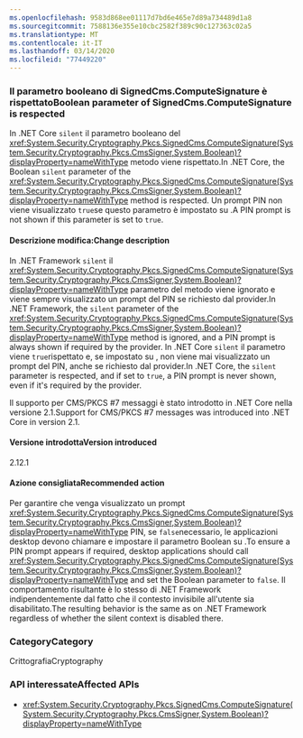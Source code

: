 ```yaml
---
ms.openlocfilehash: 9583d868ee01117d7bd6e465e7d89a734489d1a8
ms.sourcegitcommit: 7588136e355e10cbc2582f389c90c127363c02a5
ms.translationtype: MT
ms.contentlocale: it-IT
ms.lasthandoff: 03/14/2020
ms.locfileid: "77449220"
---
```

### <a name="boolean-parameter-of-signedcmscomputesignature-is-respected"></a><span data-ttu-id="2f4ee-101">Il parametro booleano di SignedCms.ComputeSignature è rispettato</span><span class="sxs-lookup"><span data-stu-id="2f4ee-101">Boolean parameter of SignedCms.ComputeSignature is respected</span></span>

<span data-ttu-id="2f4ee-102">In .NET Core `silent` il parametro booleano del <xref:System.Security.Cryptography.Pkcs.SignedCms.ComputeSignature(System.Security.Cryptography.Pkcs.CmsSigner,System.Boolean)?displayProperty=nameWithType> metodo viene rispettato.</span><span class="sxs-lookup"><span data-stu-id="2f4ee-102">In .NET Core, the Boolean `silent` parameter of the <xref:System.Security.Cryptography.Pkcs.SignedCms.ComputeSignature(System.Security.Cryptography.Pkcs.CmsSigner,System.Boolean)?displayProperty=nameWithType> method is respected.</span></span> <span data-ttu-id="2f4ee-103">Un prompt PIN non viene visualizzato `true`se questo parametro è impostato su .</span><span class="sxs-lookup"><span data-stu-id="2f4ee-103">A PIN prompt is not shown if this parameter is set to `true`.</span></span>

#### <a name="change-description"></a><span data-ttu-id="2f4ee-104">Descrizione modifica:</span><span class="sxs-lookup"><span data-stu-id="2f4ee-104">Change description</span></span>

<span data-ttu-id="2f4ee-105">In .NET Framework `silent` il <xref:System.Security.Cryptography.Pkcs.SignedCms.ComputeSignature(System.Security.Cryptography.Pkcs.CmsSigner,System.Boolean)?displayProperty=nameWithType> parametro del metodo viene ignorato e viene sempre visualizzato un prompt del PIN se richiesto dal provider.</span><span class="sxs-lookup"><span data-stu-id="2f4ee-105">In .NET Framework, the `silent` parameter of the <xref:System.Security.Cryptography.Pkcs.SignedCms.ComputeSignature(System.Security.Cryptography.Pkcs.CmsSigner,System.Boolean)?displayProperty=nameWithType> method is ignored, and a PIN prompt is always shown if required by the provider.</span></span> <span data-ttu-id="2f4ee-106">In .NET Core `silent` il parametro viene `true`rispettato e, se impostato su , non viene mai visualizzato un prompt del PIN, anche se richiesto dal provider.</span><span class="sxs-lookup"><span data-stu-id="2f4ee-106">In .NET Core, the `silent` parameter is respected, and if set to `true`, a PIN prompt is never shown, even if it's required by the provider.</span></span>

<span data-ttu-id="2f4ee-107">Il supporto per CMS/PKCS #7 messaggi è stato introdotto in .NET Core nella versione 2.1.</span><span class="sxs-lookup"><span data-stu-id="2f4ee-107">Support for CMS/PKCS #7 messages was introduced into .NET Core in version 2.1.</span></span>

#### <a name="version-introduced"></a><span data-ttu-id="2f4ee-108">Versione introdotta</span><span class="sxs-lookup"><span data-stu-id="2f4ee-108">Version introduced</span></span>

<span data-ttu-id="2f4ee-109">2.1</span><span class="sxs-lookup"><span data-stu-id="2f4ee-109">2.1</span></span>

#### <a name="recommended-action"></a><span data-ttu-id="2f4ee-110">Azione consigliata</span><span class="sxs-lookup"><span data-stu-id="2f4ee-110">Recommended action</span></span>

<span data-ttu-id="2f4ee-111">Per garantire che venga visualizzato un prompt <xref:System.Security.Cryptography.Pkcs.SignedCms.ComputeSignature(System.Security.Cryptography.Pkcs.CmsSigner,System.Boolean)?displayProperty=nameWithType> PIN, se `false`necessario, le applicazioni desktop devono chiamare e impostare il parametro Boolean su .</span><span class="sxs-lookup"><span data-stu-id="2f4ee-111">To ensure a PIN prompt appears if required, desktop applications should call <xref:System.Security.Cryptography.Pkcs.SignedCms.ComputeSignature(System.Security.Cryptography.Pkcs.CmsSigner,System.Boolean)?displayProperty=nameWithType> and set the Boolean parameter to `false`.</span></span> <span data-ttu-id="2f4ee-112">Il comportamento risultante è lo stesso di .NET Framework indipendentemente dal fatto che il contesto invisibile all'utente sia disabilitato.</span><span class="sxs-lookup"><span data-stu-id="2f4ee-112">The resulting behavior is the same as on .NET Framework regardless of whether the silent context is disabled there.</span></span>

### <a name="category"></a><span data-ttu-id="2f4ee-113">Category</span><span class="sxs-lookup"><span data-stu-id="2f4ee-113">Category</span></span>

<span data-ttu-id="2f4ee-114">Crittografia</span><span class="sxs-lookup"><span data-stu-id="2f4ee-114">Cryptography</span></span>

### <a name="affected-apis"></a><span data-ttu-id="2f4ee-115">API interessate</span><span class="sxs-lookup"><span data-stu-id="2f4ee-115">Affected APIs</span></span>

- <xref:System.Security.Cryptography.Pkcs.SignedCms.ComputeSignature(System.Security.Cryptography.Pkcs.CmsSigner,System.Boolean)?displayProperty=nameWithType>

<!--

### Affected APIs

- `M:System.Security.Cryptography.Pkcs.SignedCms.ComputeSignature(System.Security.Cryptography.Pkcs.CmsSigner,System.Boolean)`

-->

